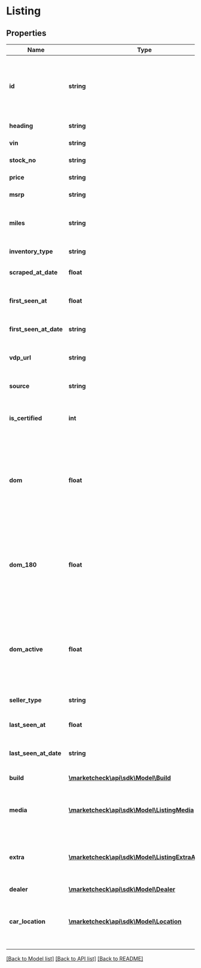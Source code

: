 # Listing

## Properties
Name | Type | Description | Notes
------------ | ------------- | ------------- | -------------
**id** | **string** | Unique identifier representing a specific listing from the Marketcheck database | [optional] 
**heading** | **string** | Listing heading | [optional] 
**vin** | **string** | VIN for the car | [optional] 
**stock_no** | **string** | Stock no of the car | [optional] 
**price** | **string** | Asking price for the car | [optional] 
**msrp** | **string** | MSRP for the car | [optional] 
**miles** | **string** | Odometer reading / reported miles usage for the car | [optional] 
**inventory_type** | **string** | Inventory type of car | [optional] 
**scraped_at_date** | **float** | Listing first seen at first scraped date | [optional] 
**first_seen_at** | **float** | Listing first seen at first scraped timestamp | [optional] 
**first_seen_at_date** | **string** | Listing first seen at first scraped date | [optional] 
**vdp_url** | **string** | Vehicle Details Page url of the specific car | [optional] 
**source** | **string** | Source domain of the listing | [optional] 
**is_certified** | **int** | Flag indicating whether the car is Certified | [optional] 
**dom** | **float** | Days on Market value for the car based on current and historical listings found in the Marketcheck database for this car | [optional] 
**dom_180** | **float** | Days on Market value for the car based on current and last 6 month listings found in the Marketcheck database for this car | [optional] 
**dom_active** | **float** | Days on Market value for the car based on current and last 30 days listings found in the Marketcheck database for this car | [optional] 
**seller_type** | **string** | Seller type for the car | [optional] 
**last_seen_at** | **float** | Listing last seen at (most recent) timestamp | [optional] 
**last_seen_at_date** | **string** | Listing last seen at (most recent) date | [optional] 
**build** | [**\marketcheck\api\sdk\Model\Build**](Build.md) | Build / Specifications attributes | [optional] 
**media** | [**\marketcheck\api\sdk\Model\ListingMedia**](ListingMedia.md) | Car Media Attributes - main photo link/url and photo links | [optional] 
**extra** | [**\marketcheck\api\sdk\Model\ListingExtraAttributes**](ListingExtraAttributes.md) | Extra attributes for the listing - options, features, seller comments etc | [optional] 
**dealer** | [**\marketcheck\api\sdk\Model\Dealer**](Dealer.md) |  | [optional] 
**car_location** | [**\marketcheck\api\sdk\Model\Location**](Location.md) | Car location data. Included only if its a different location to the dealers location | [optional] 

[[Back to Model list]](../README.md#documentation-for-models) [[Back to API list]](../README.md#documentation-for-api-endpoints) [[Back to README]](../README.md)


